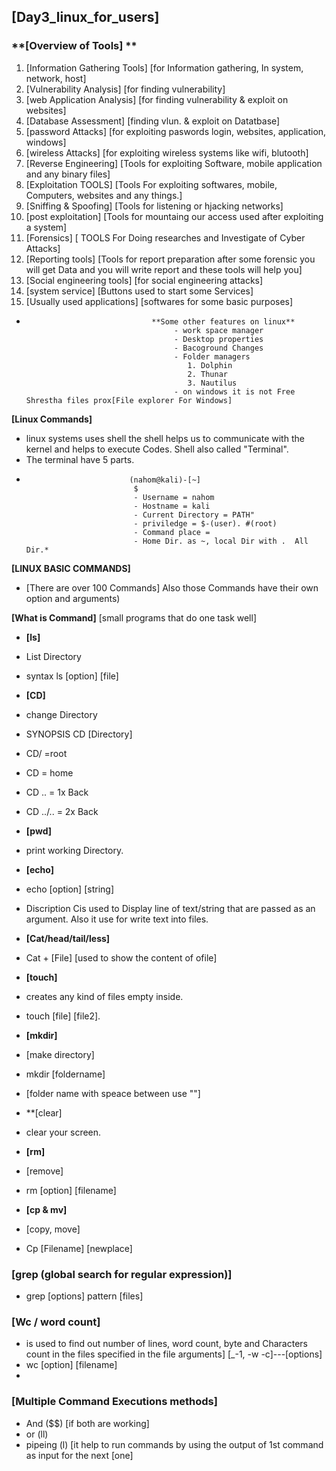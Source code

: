 ## [Day3_linux_for_users]
### **[Overview of Tools] **

1. [Information Gathering Tools] [for Information gathering, In system, network, host]
2. [Vulnerability Analysis] [for finding vulnerability]
3. [web Application Analysis] [for finding vulnerability & exploit on websites]
4. [Database Assessment] [finding vlun. & exploit on Datatbase]
5. [password Attacks] [for exploiting paswords login, websites, application, windows]
6. [wireless Attacks] [for exploiting wireless systems like wifi, blutooth]
7. [Reverse Engineering] [Tools for exploiting Software, mobile application and any binary files]
8. [Exploitation TOOLS] [Tools For exploiting softwares, mobile, Computers, websites and any things.]
9. [Sniffing & Spoofing] [Tools for listening or hjacking networks]
10. [post exploitation] [Tools for mountaing our access used after exploiting a system] 
11. [Forensics] [ TOOLS For Doing researches and Investigate of Cyber Attacks]
12. [Reporting tools] [Tools for report preparation after some forensic you will get Data and you will write report and these tools will help you] 
13. [Social engineering tools] [for social engineering attacks]
14. [system service] [Buttons used to start some Services]
15. [Usually used applications] [softwares for some basic purposes]
-                                 **Some other features on linux**
                                       - work space manager
                                       - Desktop properties
                                       - Bacoground Changes
                                       - Folder managers
                                          1. Dolphin
                                          2. Thunar
                                          3. Nautilus
                                       - on windows it is not Free Shrestha files prox[File explorer For Windows] 
**[Linux Commands]**
- linux systems uses shell the shell helps us to communicate with the kernel and helps to execute Codes. Shell also called "Terminal".
- The terminal have 5 parts.  
-                            (nahom@kali)-[~]
                              $
                              - Username = nahom 
                              - Hostname = kali
                              - Current Directory = PATH"
                              - priviledge = $-(user). #(root)
                              - Command place =
                              - Home Dir. as ~, local Dir with .  All Dir.*

**[LINUX BASIC COMMANDS]**
- [There are over 100 Commands] Also those Commands have their own option and arguments)

**[What is Command]** [small programs that do one task well]

- **[ls]** 
- List Directory
- syntax   ls [option] [file]

- **[CD]** 
- change Directory
- SYNOPSIS CD [Directory]
- CD/ =root
- CD = home
- CD .. = 1x Back
- CD ../.. = 2x Back

- **[pwd]** 
- print working Directory.
 
- **[echo]**
- echo [option] [string]
- Discription Cis used to Display line of text/string that are passed as an argument. Also it use for write text into files.

- **[Cat/head/tail/less]**
- Cat + [File] [used to show the content of ofile] 

- **[touch]**
- creates any kind of files empty inside.
- touch [file] [file2].

- **[mkdir]** 
- [make directory]
- mkdir [foldername]
- [folder name with speace between use ""]

- **[clear] 
- clear your screen.

- **[rm]** 
- [remove]
- rm [option] [filename]

- **[cp & mv]** 
- [copy, move]
- Cp  [Filename] [newplace]

### **[grep (global search for regular expression)]**
- grep [options] pattern [files] 

### **[Wc / word count]**
- is used to find out number of lines, word count, byte and Characters count in the files specified in the file arguments] [_-1, -w -c]---[options]
- wc [option] [filename]
- 
### **[Multiple Command Executions methods]**
- And ($$) [if both are working]
- or (ll)
- pipeing (l) [it help to run commands by using the output of 1st command as input for the next [one]
